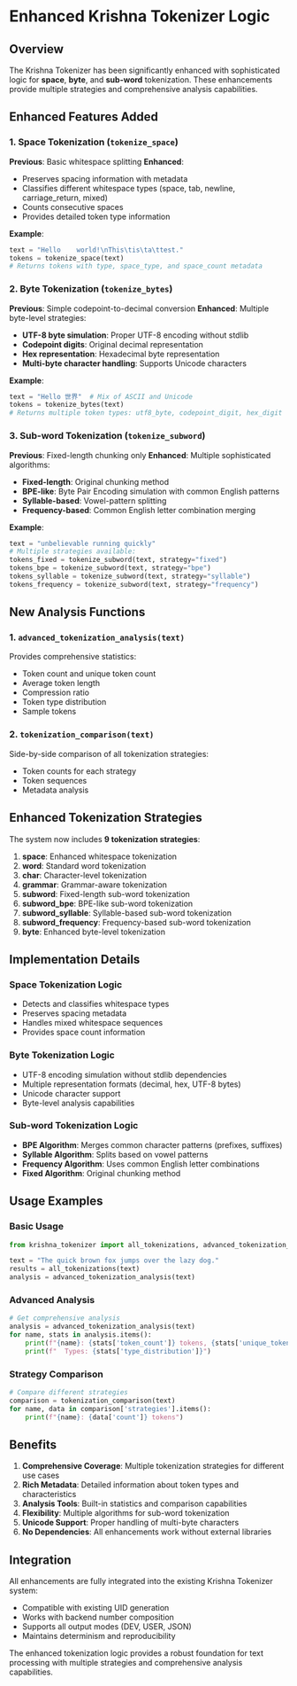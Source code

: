 # Enhanced Krishna Tokenizer Logic

## Overview

The Krishna Tokenizer has been significantly enhanced with sophisticated logic for **space**, **byte**, and **sub-word** tokenization. These enhancements provide multiple strategies and comprehensive analysis capabilities.

## Enhanced Features Added

### 1. Space Tokenization (`tokenize_space`)

**Previous**: Basic whitespace splitting
**Enhanced**: 
- Preserves spacing information with metadata
- Classifies different whitespace types (space, tab, newline, carriage_return, mixed)
- Counts consecutive spaces
- Provides detailed token type information

**Example**:
```python
text = "Hello    world!\nThis\tis\ta\ttest."
tokens = tokenize_space(text)
# Returns tokens with type, space_type, and space_count metadata
```

### 2. Byte Tokenization (`tokenize_bytes`)

**Previous**: Simple codepoint-to-decimal conversion
**Enhanced**: Multiple byte-level strategies:
- **UTF-8 byte simulation**: Proper UTF-8 encoding without stdlib
- **Codepoint digits**: Original decimal representation
- **Hex representation**: Hexadecimal byte representation
- **Multi-byte character handling**: Supports Unicode characters

**Example**:
```python
text = "Hello 世界"  # Mix of ASCII and Unicode
tokens = tokenize_bytes(text)
# Returns multiple token types: utf8_byte, codepoint_digit, hex_digit
```

### 3. Sub-word Tokenization (`tokenize_subword`)

**Previous**: Fixed-length chunking only
**Enhanced**: Multiple sophisticated algorithms:
- **Fixed-length**: Original chunking method
- **BPE-like**: Byte Pair Encoding simulation with common English patterns
- **Syllable-based**: Vowel-pattern splitting
- **Frequency-based**: Common English letter combination merging

**Example**:
```python
text = "unbelievable running quickly"
# Multiple strategies available:
tokens_fixed = tokenize_subword(text, strategy="fixed")
tokens_bpe = tokenize_subword(text, strategy="bpe")
tokens_syllable = tokenize_subword(text, strategy="syllable")
tokens_frequency = tokenize_subword(text, strategy="frequency")
```

## New Analysis Functions

### 1. `advanced_tokenization_analysis(text)`
Provides comprehensive statistics:
- Token count and unique token count
- Average token length
- Compression ratio
- Token type distribution
- Sample tokens

### 2. `tokenization_comparison(text)`
Side-by-side comparison of all tokenization strategies:
- Token counts for each strategy
- Token sequences
- Metadata analysis

## Enhanced Tokenization Strategies

The system now includes **9 tokenization strategies**:

1. **space**: Enhanced whitespace tokenization
2. **word**: Standard word tokenization
3. **char**: Character-level tokenization
4. **grammar**: Grammar-aware tokenization
5. **subword**: Fixed-length sub-word tokenization
6. **subword_bpe**: BPE-like sub-word tokenization
7. **subword_syllable**: Syllable-based sub-word tokenization
8. **subword_frequency**: Frequency-based sub-word tokenization
9. **byte**: Enhanced byte-level tokenization

## Implementation Details

### Space Tokenization Logic
- Detects and classifies whitespace types
- Preserves spacing metadata
- Handles mixed whitespace sequences
- Provides space count information

### Byte Tokenization Logic
- UTF-8 encoding simulation without stdlib dependencies
- Multiple representation formats (decimal, hex, UTF-8 bytes)
- Unicode character support
- Byte-level analysis capabilities

### Sub-word Tokenization Logic
- **BPE Algorithm**: Merges common character patterns (prefixes, suffixes)
- **Syllable Algorithm**: Splits based on vowel patterns
- **Frequency Algorithm**: Uses common English letter combinations
- **Fixed Algorithm**: Original chunking method

## Usage Examples

### Basic Usage
```python
from krishna_tokenizer import all_tokenizations, advanced_tokenization_analysis

text = "The quick brown fox jumps over the lazy dog."
results = all_tokenizations(text)
analysis = advanced_tokenization_analysis(text)
```

### Advanced Analysis
```python
# Get comprehensive analysis
analysis = advanced_tokenization_analysis(text)
for name, stats in analysis.items():
    print(f"{name}: {stats['token_count']} tokens, {stats['unique_tokens']} unique")
    print(f"  Types: {stats['type_distribution']}")
```

### Strategy Comparison
```python
# Compare different strategies
comparison = tokenization_comparison(text)
for name, data in comparison['strategies'].items():
    print(f"{name}: {data['count']} tokens")
```

## Benefits

1. **Comprehensive Coverage**: Multiple tokenization strategies for different use cases
2. **Rich Metadata**: Detailed information about token types and characteristics
3. **Analysis Tools**: Built-in statistics and comparison capabilities
4. **Flexibility**: Multiple algorithms for sub-word tokenization
5. **Unicode Support**: Proper handling of multi-byte characters
6. **No Dependencies**: All enhancements work without external libraries

## Integration

All enhancements are fully integrated into the existing Krishna Tokenizer system:
- Compatible with existing UID generation
- Works with backend number composition
- Supports all output modes (DEV, USER, JSON)
- Maintains determinism and reproducibility

The enhanced tokenization logic provides a robust foundation for text processing with multiple strategies and comprehensive analysis capabilities.
